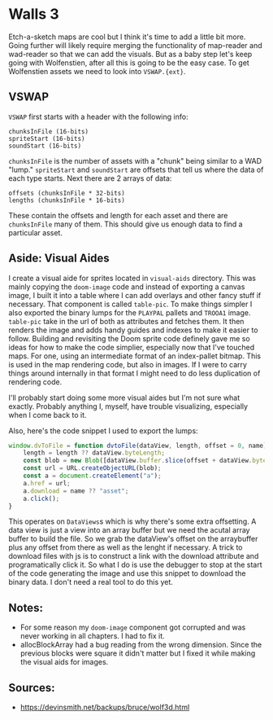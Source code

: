 Walls 3
=======

Etch-a-sketch maps are cool but I think it's time to add a little bit more.  Going further will likely require merging the functionality of map-reader and wad-reader so that we can add the visuals.  But as a baby step let's keep going with Wolfenstien, after all this is going to be the easy case.  To get Wolfenstien assets we need to look into `VSWAP.{ext}`.

VSWAP
-----

`VSWAP` first starts with a header with the following info:

```
chunksInFile (16-bits)
spriteStart (16-bits)
soundStart (16-bits)
```

`chunksInFile` is the number of assets with a "chunk" being similar to a WAD "lump."  `spriteStart` and `soundStart` are offsets that tell us where the data of each type starts.  Next there are 2 arrays of data:
```
offsets (chunksInFile * 32-bits)
lengths (chunksInFile * 16-bits)
```

These contain the offsets and length for each asset and there are `chunksInFile` many of them.  This should give us enough data to find a particular asset.

Aside: Visual Aides
-------------------

I create a visual aide for sprites located in `visual-aids` directory.  This was mainly copying the `doom-image` code and instead of exporting a canvas image, I built it into a table where I can add overlays and other fancy stuff if necessary.  That component is called `table-pic`. To make things simpler I also exported the binary lumps for the `PLAYPAL` pallets and `TROOA1` image.  `table-pic` take in the url of both as attributes and fetches them.  It then renders the image and adds handy guides and indexes to make it easier to follow.  Building and revisiting the Doom sprite code definely gave me so ideas for how to make the code simplier, especially now that I've touched maps. For one, using an intermediate format of an index-pallet bitmap.  This is used in the map rendering code, but also in images.  If I were to carry things around internally in that format I might need to do less duplication of rendering code.

I'll probably start doing some more visual aides but I'm not sure what exactly.  Probably anything I, myself, have trouble visualizing, especially when I come back to it.

Also, here's the code snippet I used to export the lumps:

```js
window.dvToFile = function dvtoFile(dataView, length, offset = 0, name){
    length = length ?? dataView.byteLength;
    const blob = new Blob([dataView.buffer.slice(offset + dataView.byteOffset, offset + dataView.byteOffset + length)]);
    const url = URL.createObjectURL(blob);
    const a = document.createElement("a");
    a.href = url;
    a.download = name ?? "asset";
    a.click();
}
```
This operates on `DataViews`s which is why there's some extra offsetting.  A data view is just a view into an array buffer but we need the acutal array buffer to build the file.  So we grab the dataView's offset on the arraybuffer plus any offset from there as well as the lenght if necessary.  A trick to download files with js is to construct a link with the download attribute and programatically click it.  So what I do is use the debugger to stop at the start of the code generating the image and use this snippet to download the binary data.  I don't need a real tool to do this yet.

Notes:
------

- For some reason my `doom-image` component got corrupted and was never working in all chapters.  I had to fix it.
- allocBlockArray had a bug reading from the wrong dimension.  Since the previous blocks were square it didn't matter but I fixed it while making the visual aids for images.

Sources:
-------

- https://devinsmith.net/backups/bruce/wolf3d.html